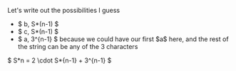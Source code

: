 Let's write out the possibilities I guess
<ul>
<li> $ b, S*(n-1) $
<li> $ c, S*(n-1) $
	<li> $ a, 3^{n-1} $ because we could have our first $a$ here, and the rest of the string can be any of the 3 characters
</ul>
$ S*n = 2 \cdot S*{n-1} + 3^{n-1} $
